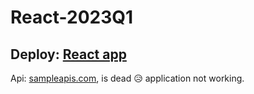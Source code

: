 # React-2023Q1
Deploy: [React app](https://aquamarine-madeleine-c3f24d.netlify.app/)
-
Api: [sampleapis.com](https://sampleapis.com/), is dead 😥 application not working.
